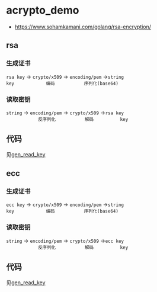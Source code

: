 # acrypto_demo

- https://www.sohamkamani.com/golang/rsa-encryption/


## rsa

### 生成证书
`rsa key` -> `crypto/x509` -> `encoding/pem` ->`string`  
`key            编码           序列化(base64)   `


### 读取密钥
`string` -> `encoding/pem` -> `crypto/x509` ->`rsa key`  
`             反序列化           解码          key  `

## 代码
见[gen_read_key](rsa/gen_read_key.go)

## ecc

### 生成证书
`ecc key` -> `crypto/x509` -> `encoding/pem` ->`string`  
`key            编码           序列化(base64)   `


### 读取密钥
`string` -> `encoding/pem` -> `crypto/x509` ->`ecc key`  
`             反序列化           解码          key  `

## 代码
见[gen_read_key](ecc/gen_read_key.go)


